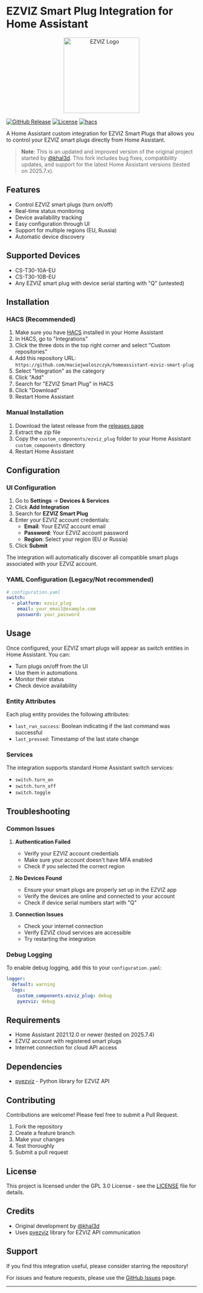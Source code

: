 # EZVIZ Smart Plug Integration for Home Assistant

<p align="center">
  <img src="https://brands.home-assistant.io/ezviz/logo.png" width="200" alt="EZVIZ Logo">
</p>

[![GitHub Release][releases-shield]][releases]
[![License][license-shield]][license]
[![hacs][hacsbadge]][hacs]

A Home Assistant custom integration for EZVIZ Smart Plugs that allows you to control your EZVIZ smart plugs directly from Home Assistant.
> **Note**: This is an updated and improved version of the original project started by [@khal3d](https://github.com/khal3d/homeassistant-ezviz-smart-plug). This fork includes bug fixes, compatibility updates, and support for the latest Home Assistant versions (tested on 2025.7.x).

## Features

- Control EZVIZ smart plugs (turn on/off)
- Real-time status monitoring
- Device availability tracking
- Easy configuration through UI
- Support for multiple regions (EU, Russia)
- Automatic device discovery

## Supported Devices

- CS-T30-10A-EU
- CS-T30-10B-EU
- Any EZVIZ smart plug with device serial starting with "Q" (untested)

## Installation

### HACS (Recommended)

1. Make sure you have [HACS](https://hacs.xyz/) installed in your Home Assistant
2. In HACS, go to "Integrations"
3. Click the three dots in the top right corner and select "Custom repositories"
4. Add this repository URL: `https://github.com/maciejwaloszczyk/homeassistant-ezviz-smart-plug`
5. Select "Integration" as the category
6. Click "Add"
7. Search for "EZVIZ Smart Plug" in HACS
8. Click "Download"
9. Restart Home Assistant

### Manual Installation

1. Download the latest release from the [releases page](https://github.com/maciejwaloszczyk/homeassistant-ezviz-smart-plug/releases)
2. Extract the zip file
3. Copy the `custom_components/ezviz_plug` folder to your Home Assistant `custom_components` directory
4. Restart Home Assistant

## Configuration

### UI Configuration

1. Go to **Settings** → **Devices & Services**
2. Click **Add Integration**
3. Search for **EZVIZ Smart Plug**
4. Enter your EZVIZ account credentials:
   - **Email**: Your EZVIZ account email
   - **Password**: Your EZVIZ account password
   - **Region**: Select your region (EU or Russia)
5. Click **Submit**

The integration will automatically discover all compatible smart plugs associated with your EZVIZ account.

### YAML Configuration (Legacy/Not recommended)

```yaml
# configuration.yaml
switch:
  - platform: ezviz_plug
    email: your_email@example.com
    password: your_password
```

## Usage

Once configured, your EZVIZ smart plugs will appear as switch entities in Home Assistant. You can:

- Turn plugs on/off from the UI
- Use them in automations
- Monitor their status
- Check device availability

### Entity Attributes

Each plug entity provides the following attributes:
- `last_run_success`: Boolean indicating if the last command was successful
- `last_pressed`: Timestamp of the last state change

### Services

The integration supports standard Home Assistant switch services:
- `switch.turn_on`
- `switch.turn_off`
- `switch.toggle`

## Troubleshooting

### Common Issues

1. **Authentication Failed**
   - Verify your EZVIZ account credentials
   - Make sure your account doesn't have MFA enabled
   - Check if you selected the correct region

2. **No Devices Found**
   - Ensure your smart plugs are properly set up in the EZVIZ app
   - Verify the devices are online and connected to your account
   - Check if device serial numbers start with "Q"

3. **Connection Issues**
   - Check your internet connection
   - Verify EZVIZ cloud services are accessible
   - Try restarting the integration

### Debug Logging

To enable debug logging, add this to your `configuration.yaml`:

```yaml
logger:
  default: warning
  logs:
    custom_components.ezviz_plug: debug
    pyezviz: debug
```

## Requirements

- Home Assistant 2021.12.0 or newer (tested on 2025.7.4)
- EZVIZ account with registered smart plugs
- Internet connection for cloud API access

## Dependencies

- [pyezviz](https://github.com/BaQs/pyEzviz) - Python library for EZVIZ API

## Contributing

Contributions are welcome! Please feel free to submit a Pull Request.

1. Fork the repository
2. Create a feature branch
3. Make your changes
4. Test thoroughly
5. Submit a pull request

## License

This project is licensed under the GPL 3.0 License - see the [LICENSE](LICENSE) file for details.

## Credits

- Original development by [@khal3d](https://github.com/khal3d)
- Uses [pyezviz](https://github.com/BaQs/pyEzviz) library for EZVIZ API communication

## Support

If you find this integration useful, please consider starring the repository!

For issues and feature requests, please use the [GitHub Issues](https://github.com/maciejwaloszczyk/homeassistant-ezviz-smart-plug/issues) page.

---

[releases-shield]: https://img.shields.io/github/release/maciejwaloszczyk/homeassistant-ezviz-smart-plug.svg?style=for-the-badge
[releases]: https://github.com/maciejwaloszczyk/homeassistant-ezviz-smart-plug/releases
[license-shield]: https://img.shields.io/github/license/maciejwaloszczyk/homeassistant-ezviz-smart-plug.svg?style=for-the-badge
[license]: https://github.com/maciejwaloszczyk/homeassistant-ezviz-smart-plug/blob/master/LICENSE
[hacs]: https://github.com/hacs/integration
[hacsbadge]: https://img.shields.io/badge/HACS-Custom-orange.svg?style=for-the-badge
